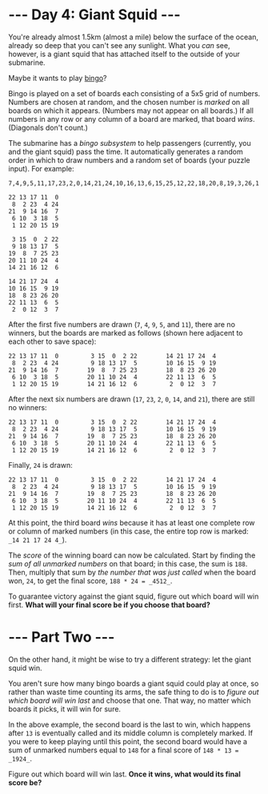 # --- Day 4: Giant Squid ---

You're already almost 1.5km (almost a mile) below the surface of the ocean, already so deep that you can't see any sunlight. What you _can_ see, however, is a
giant squid that has attached itself to the outside of your submarine.

Maybe it wants to play [bingo](https://en.wikipedia.org/wiki/Bingo_(American_version))?

Bingo is played on a set of boards each consisting of a 5x5 grid of numbers. Numbers are chosen at random, and the chosen number is _marked_ on all boards on
which it appears. (Numbers may not appear on all boards.) If all numbers in any row or any column of a board are marked, that board _wins_. (Diagonals don't
count.)

The submarine has a _bingo subsystem_ to help passengers (currently, you and the giant squid) pass the time. It automatically generates a random order in which
to draw numbers and a random set of boards (your puzzle input). For example:

    7,4,9,5,11,17,23,2,0,14,21,24,10,16,13,6,15,25,12,22,18,20,8,19,3,26,1
    
    22 13 17 11  0
     8  2 23  4 24
    21  9 14 16  7
     6 10  3 18  5
     1 12 20 15 19
    
     3 15  0  2 22
     9 18 13 17  5
    19  8  7 25 23
    20 11 10 24  4
    14 21 16 12  6
    
    14 21 17 24  4
    10 16 15  9 19
    18  8 23 26 20
    22 11 13  6  5
     2  0 12  3  7

After the first five numbers are drawn (`7`, `4`, `9`, `5`, and `11`), there are no winners, but the boards are marked as follows (shown here adjacent to each
other to save space):

    22 13 17 11  0         3 15  0  2 22        14 21 17 24  4
     8  2 23  4 24         9 18 13 17  5        10 16 15  9 19
    21  9 14 16  7        19  8  7 25 23        18  8 23 26 20
     6 10  3 18  5        20 11 10 24  4        22 11 13  6  5
     1 12 20 15 19        14 21 16 12  6         2  0 12  3  7

After the next six numbers are drawn (`17`, `23`, `2`, `0`, `14`, and `21`), there are still no winners:

    22 13 17 11  0         3 15  0  2 22        14 21 17 24  4
     8  2 23  4 24         9 18 13 17  5        10 16 15  9 19
    21  9 14 16  7        19  8  7 25 23        18  8 23 26 20
     6 10  3 18  5        20 11 10 24  4        22 11 13  6  5
     1 12 20 15 19        14 21 16 12  6         2  0 12  3  7

Finally, `24` is drawn:

    22 13 17 11  0         3 15  0  2 22        14 21 17 24  4
     8  2 23  4 24         9 18 13 17  5        10 16 15  9 19
    21  9 14 16  7        19  8  7 25 23        18  8 23 26 20
     6 10  3 18  5        20 11 10 24  4        22 11 13  6  5
     1 12 20 15 19        14 21 16 12  6         2  0 12  3  7

At this point, the third board _wins_ because it has at least one complete row or column of marked numbers (in this case, the entire top row is
marked: `_14 21 17 24 4_`).

The _score_ of the winning board can now be calculated. Start by finding the _sum of all unmarked numbers_ on that board; in this case, the sum is `188`. Then,
multiply that sum by _the number that was just called_ when the board won, `24`, to get the final score, `188 * 24 = _4512_`.

To guarantee victory against the giant squid, figure out which board will win first. **What will your final score be if you choose that board?**

# --- Part Two ---

On the other hand, it might be wise to try a different strategy: let the giant squid win.

You aren't sure how many bingo boards a giant squid could play at once, so rather than waste time counting its arms, the safe thing to do is to _figure out
which board will win last_ and choose that one. That way, no matter which boards it picks, it will win for sure.

In the above example, the second board is the last to win, which happens after `13` is eventually called and its middle column is completely marked. If you were
to keep playing until this point, the second board would have a sum of unmarked numbers equal to `148` for a final score of `148 * 13 = _1924_`.

Figure out which board will win last. **Once it wins, what would its final score be?**